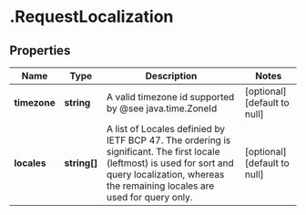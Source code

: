 # .RequestLocalization

## Properties
Name | Type | Description | Notes
------------ | ------------- | ------------- | -------------
**timezone** | **string** | A valid timezone id supported by @see java.time.ZoneId | [optional] [default to null]
**locales** | **string[]** | A list of Locales definied by IETF BCP 47.  The ordering is significant.  The first locale (leftmost) is used for sort and query localization, whereas the remaining locales are used for query only. | [optional] [default to null]


